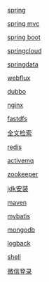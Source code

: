 <a href="spring.md">spring</a>

<a href="springmvc.md">spring mvc</a>

<a href="springboot.md">spring boot</a>

<a href="springcloud.md">springcloud</a>

<a href="springdata.md">springdata</a>

<a href="webflux.md">webflux</a>

<a href="dubbo.md">dubbo</a>

<a href="nginx.md">nginx</a>

<a href="fastdfs.md">fastdfs</a>

<a href="全文检索.md">全文检索</a>

<a href="redis.md">redis</a>

<a href="activemq.md">activemq</a>

<a href="zookeeper.md">zookeeper</a>

<a href="jdk安装.md">jdk安装</a>

<a href="maven.md">maven</a>

<a href="mybatis.md">mybatis</a>

<a href="mongodb.md">mongodb</a>

<a href="logback.md">logback</a>

<a href="shell.md">shell</a>

<a href="微信登录文档.pdf">微信登录</a>
